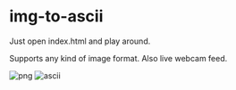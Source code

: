 # img-to-ascii
Just open index.html and play around.

Supports any kind of image format. Also live webcam feed.

![png](https://i.imgur.com/AO8w4m4.png)
![ascii](https://i.imgur.com/Bh3blKy.png)
